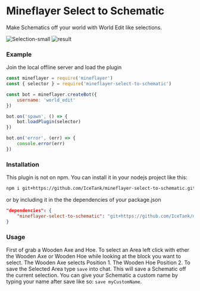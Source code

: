 # Mineflayer Select to Schematic

Make Schematics off your world with World Edit like selections.

![Selection-small](https://user-images.githubusercontent.com/61137113/119718984-890ae180-be68-11eb-82fc-bd4690dad0d0.gif)
![result](https://user-images.githubusercontent.com/61137113/119719301-e99a1e80-be68-11eb-8a4c-27249d4c5db0.PNG)


### Example
Join the local offline server and load the plugin
```js
const mineflayer = require('mineflayer')
const { selector } = require('mineflayer-select-to-schematic')

const bot = mineflayer.createBot({
    username: 'world_edit'
})

bot.on('spawn', () => {
    bot.loadPlugin(selector)
})

bot.on('error', (err) => {
    console.error(err)
})
```

### Installation
This plugin is not on npm. You can install it in your nodejs project like this:
```bash
npm i git+https://github.com/IceTank/mineflayer-select-to-schematic.git
```
or by including it in the the dependencies of your package.json
```json
"dependencies": {
    "mineflayer-select-to-schematic": "git+https://github.com/IceTank/mineflayer-select-to-schematic.git",
}
```

### Usage
First of grab a Wooden Axe and Hoe. To select an Area left click with ether the Wooden Axe or Wooden Hoe while looking at the block you want to select. 
The Wooden Axe selects Position 1. The Wooden Hoe Position 2. 
To save the Selected Area type
 ```save``` 
 into chat. This will save a Schematic off the current selection.
You can give your Schematic a custom name by typing your name after save like so:
```save myCustomName```.
